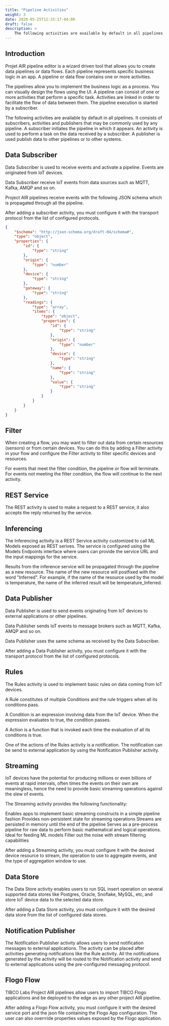 ```yaml
---
title: "Pipeline Activities"
weight: 3
date: 2020-05-25T12:33:17-04:00
draft: false
description: >
    The following activities are available by default in all pipelines. It consists of subscribers, activities and publishers that may be commonly used by any pipeline. A subscriber initiates the pipeline in which it appears. An activity is used to perform a task on the data received by a subscriber. A publisher is used publish data to other pipelines or to other systems.
---
```


## Introduction
 Projet AIR pipeline editor is a wizard driven tool that allows you to create data pipelines or data flows.
 Each pipeline represents specific business logic in an app. A pipeline or data flow contains one or more activities. 

 The pipelines allow you to implement the business logic as a process. You can visually design the flows using the UI. A pipeline can consist of one or more activities that perform a specific task. Activities are linked in order to facilitate the flow of data between them. The pipeline execution is started by a subscriber.

 The following activities are available by default in all pipelines. It consists of subscribers, activities and publishers that may be commonly used by any pipeline. A subscriber initiates the pipeline in which it appears. An activity is used to perform a task on the data received by a subscriber. A publisher is used publish data to other pipelines or to other systems.
 

## Data Subscriber
Data Subscriber is used to receive events and activate a pipeline. Events are originated from IoT devices.

Data Subscriber receive IoT events from data sources such as MQTT, Kafka, AMQP and so on. 

Project AIR pipelines receive events with the following JSON schema which is propagated through all the pipeline.

After adding a subscriber activity, you must configure it with the transport protocol from the list of configured protocols.


```JSON
{
    "$schema": "http://json-schema.org/draft-04/schema#",
    "type": "object",
    "properties": {
        "id": {
            "type": "string"
        },
        "origin": {
            "type": "number"
        },
        "device": {
            "type": "string"
        },
        "gateway": {
            "type": "string"
        },
        "readings": {
            "type": "array",
            "items": {
                "type": "object",
                "properties": {
                    "id": {
                        "type": "string"
                    },
                    "origin": {
                        "type": "number"
                    },
                    "device": {
                        "type": "string"
                    },
                    "name": {
                        "type": "string"
                    },
                    "value": {
                        "type": "string"
                    }
                }
            }
        }
    }
}
```
<!--   VERSION 2
```JSON
{
    "$schema": "http://json-schema.org/draft-04/schema#",
    "type": "object",
    "properties": {
        "id": {
            "type": "string"
        },
        "origin": {
            "type": "number"
        },
        "deviceName": {
            "type": "string"
        },
        "gateway": {
            "type": "string"
        },
        "readings": {
            "type": "array",
            "items": {
                "type": "object",
                "properties": {
                    "id": {
                        "type": "string"
                    },
                    "origin": {
                        "type": "number"
                    },
                    "deviceName": {
                        "type": "string"
                    },
                    "resourceName": {
                        "type": "string"
                    },
                    "profileName": {
                        "type": "string"
                    },
                    "valueType": {
                        "type": "string"
                    }
                    "value": {
                        "type": "string"
                    }
                }
            }
        }
    }
}
``` -->

## Filter
When creating a flow, you may want to filter out data from certain resources (sensors) or from certain devices. You can do this by adding a Filter activity in your flow and configure the Filter activity to filter specific devices and resources. 

For events that meet the filter condition, the pipeline or flow will terminate.  For events not meeting the filter condition, the flow will continue to the next activity.


## REST Service
The REST activity is used to make a request to a REST service; it also accepts the reply returned by the service.


## Inferencing
The Inferencing activity is a REST Service activity customized to call ML Models exposed as REST serives.  The service is configured using the Models Endpoints interface where users can provide the service URL and the input mappings for the service.

Results from the inference service will be propagated through the pipeline as a new resource.  The name of the new resource will postfixed with the word "Inferred".  For example, if the name of the resource used by the model is temperature, the name of the inferred result will be temperature_Inferred.

## Data Publisher
Data Publisher is used to send events originating from IoT devices to external applications or other pipelines.

Data Publisher sends IoT events to message brokers such as MQTT, Kafka, AMQP and so on. 

Data Publisher uses the same schema as received by the Data Subscriber.

After adding a Data Publisher activity, you must configure it with the transport protocol from the list of configured protocols.



## Rules
The Rules activity is used to implement basic rules on data coming from IoT devices.

A Rule constitutes of multiple Conditions and the rule triggers when all its conditions pass.

A Condition is an expression involving data from the IoT device. When the expression evaluates to true, the condition passes.

A Action is a function that is invoked each time the evaluation of all its conditions is true.

One of the actions of the Rules activity is a notification.  The notification can be send to external application by using the Notification Publisher activity.

## Streaming
IoT devices have the potential for producing millions or even billions of events at rapid intervals, often times the events on their own are meaningless, hence the need to provide basic streaming operations against the slew of events.

The Streaming activity provides the following functionality:

Enables apps to implement basic streaming constructs in a simple pipeline fashion
Provides non-persistent state for streaming operations
Streams are persisted in memory until the end of the pipeline
Serves as a pre-process pipeline for raw data to perform basic mathematical and logical operations. Ideal for feeding ML models
Filter out the noise with stream filtering capabilities

After adding a Streaming activity, you must configure it with the desired device resource to stream, the operation to use to aggregate events, and the type of aggregation window to use.

## Data Store
The Data Store activity enables users to run SQL insert operation on several supported data stores like Postgres, Oracle, Snoflake, MySQL, etc, and store IoT device data to the selected data store.

After adding a Data Store activity, you must configure it with the desired data store from the list of configured data stores.


## Notification Publisher
The Notification Publisher activity allows users to send notification messages to external applications. The activity can be placed after activities generating notifications like the Rule activity.  All the notifications generated by the activity will be routed to the Notification activity and send to external applications using the pre-configured messaging protocol.


## Flogo Flow
TIBCO Labs Project AIR pipelines allow users to import TIBCO Flogo applications and be deployed to the edge as any other project AIR pipeline. 

After adding a Flogo Flow activity, you must configure it with the desired service port and the json file containing the Flogo App configuration.  The user can also overrride properties values exposed by the Flogo application.
